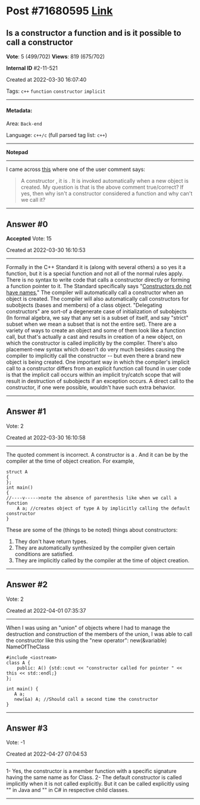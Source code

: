 
# Post \#71680595 [Link](https://stackoverflow.com/questions/71680595/)

## Is a constructor a function and is it possible to call a constructor

**Vote**: 5 (499/702) **Views**: 819 (675/702) 

**Internal ID** \#2-11-521

Created at 2022-03-30 16:07:40

Tags: `c++` `function` `constructor` `implicit`

----------

#### Metadata:

Area: `Back-end`

Language: `c++/c` (full parsed tag list: `c++`)

----------

**Notepad**


----------

I came across [this](https://stackoverflow.com/questions/71680246/how-to-make-a-function-call-to-a-constructor) where one of the user comment says:
> A constructor , it is . It is invoked automatically when a new object is created.
My question is that is the above comment true/correct? If yes, then why isn't a constructor considered a function and why can't we call it?


----------
        
## Answer \#0

**Accepted** Vote: 15

Created at 2022-03-30 16:10:53

------------

Formally in the C++ Standard it is (along with several others) a  so yes it  a function, but it is a special function and not all of the normal rules apply.
There is no syntax to write code that calls a constructor directly or forming a function pointer to it.  The Standard specifically says "[Constructors do not have names.](https://eel.is/c++draft/class.ctor#general-1.sentence-2)"
The compiler will automatically call a constructor when an object is created.  The compiler will also automatically call constructors for subobjects (bases and members) of a class object.  "Delegating constructors" are sort-of a degenerate case of initialization of subobjects (In formal algebra, we say that any set is a subset of itself, and say "strict" subset when we mean a subset that is not the entire set).
There are a variety of ways to create an object and some of them look like a function call, but that's actually a cast and results in creation of a new object, on which the constructor is called implicitly by the compiler.  There's also placement-new syntax which doesn't do very much besides causing the compiler to implicitly call the constructor -- but even there a brand new object is being created.
One important way in which the compiler's implicit call to a constructor differs from an explicit function call found in user code is that the implicit call occurs within an implicit try/catch scope that will result in destruction of subobjects if an exception occurs.  A direct call to the constructor, if one were possible, wouldn't have such extra behavior.


------------
    
    
## Answer \#1

 Vote: 2

Created at 2022-03-30 16:10:58

------------

The quoted comment is incorrect. A constructor is a . And it can be  by the compiler at the time of object creation.
For example,
```
struct A 
{   
};
int main()
{
//----v----->note the absence of parenthesis like when we call a function
    A a; //creates object of type A by implicitly calling the default constructor
}
```

These are some of the (things to be noted) things about constructors:

1. They don't have return types.
2. They are automatically synthesized by the compiler given certain conditions are satisfied.
3. They are implicitly called by the compiler at the time of object creation.




------------
    
    
## Answer \#2

 Vote: 2

Created at 2022-04-01 07:35:37

------------

When I was using an "union" of objects where I had to manage the destruction and construction of the members of the union, I was able to call the constructor like this using the "new operator":
new(&variable) NameOfTheClass
```
#include <iostream>
class A {
    public: A() {std::cout << "constructor called for pointer " << this << std::endl;}
};

int main() {
   A a;
   new(&a) A; //Should call a second time the constructor
}
```



------------
    
    
## Answer \#3

 Vote: -1

Created at 2022-04-27 07:04:53

------------

1- Yes, the constructor is a member function with a specific signature having the same name as for Class.
2- The default constructor is called implicitly when it is not called explicitly. But it can be called explicitly using "" in Java and "" in C# in respective child classes.


------------
    
    